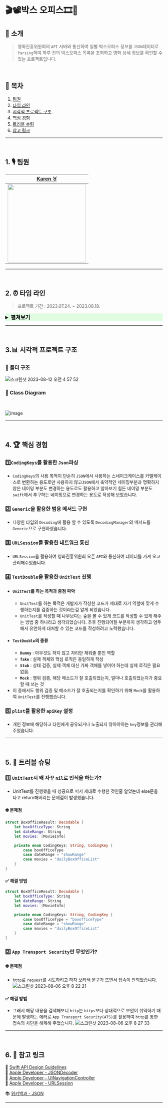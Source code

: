# 🎬📽️박스 오피스🎞️🎥

## 💬 소개
> 영화진흥위원회의 `API` 서버와 통신하여 일별 박스오피스 정보를 `JSON`데이터로 `Parsing`하여 하루 전의 박스오피스 목록을 조회하고 영화 상세 정보를 확인할 수 있는 프로젝트입니다.

</br>

## 🔖 목차 

1. [팀원](#1.)
2. [타임 라인](#2.)
3. [시각적 프로젝트 구조](#3.)
4. [핵심 경험](#4.)
5. [트러블 슈팅](#5.)
6. [참고 링크](#6.)



---

</br>

<a id="1."></a>

## 1. 🎙️ 팀원

|[Karen ♉️](https://github.com/karenyang835)|
| :-: |
| <Img src="https://github.com/karenyang835/ios-bank-manager/assets/124643896/c1954254-be28-4f53-bbe1-5aa01a3d0922" width="250"/>|

---

</br>

<a id="2."></a>

## 2. ⏰ 타임 라인
> 프로젝트 기간 : 2023.07.24. ~ 2023.08.18.
<details><summary span style="color:black; background-color:#23ff2921; font-size:120%"><b>펼쳐보기</b></summary></span>


|**날 짜**|**내 용**|
|:-:|-|
| 2023.07.24.    |📝 프로젝트에서 필요로 하는 핵심기능 공부 - `JSON` <br>|
| 2023.07.25.    |📝 프로젝트에서 필요로 하는 핵심기능 공부 - `UnitTest` <br>|
| 2023.07.26.    | ✴️ `JSON`타입의 `Decoding`을 위한 `DailyBoxOffice` 구조체 구현 <br>✴️ `JSON`타입의 `Decoding`을 위한 `BoxOfficeResult`구조체 구현 <br>✴️ `JSON`타입의 `Decoding`을 위한 `MovieInfo` 구조체 구현<br> ✴️ `API`서버와의 통신시 구현할 메서드 정의를 위한 `Protocol` 구현 <br> ✴️ 실제 `API`서버와 통신시 실행할 `GetDataAPI`클래스 구현 <br> ✴️ `API`서버와의 통신시 실행 될 부분 `viewController`에 구현<br> ✴️ `DataNamespace` 구현 <br> ✅ `UnitTest` 구현|
| 2023.07.27.    | 🖨️ 부적절한 네이밍 전면 수정 및 컨벤션 동일하게 통일<br>|
| 2023.07.28.    | ✅`test`코드를 `DataManager`로 타겟을 맞추어 디코딩이 원활하게 되는지 테스트하는 코드로 전면 수정 <br> ✍️ `README`작성 <br>|
| 2023.07.29.    |✴️ 영화개별 상세조회용 `JSON`타입의 `Decoding`을 위한 `MovieInfo` 구조체 구현 <br> ✴️ 영화개별 상세조회용 `JSON`타입의 `Decoding`을 위한 `MovieInfo` 구조체 구현<br> ✴️ 영화개별 상세조회용 `JSON`타입의 `Decoding`을 위한 `MovieInfoResult` 구조체 구현<br> ✴️ 영화개별 상세조회용 `JSON`타입의 `Decoding`을 위한 `MovieInfoDescription` 구조체 구현|
| 2023.07.30.    |📝 프로젝트에서 필요로 하는 핵심기능 공부 - 네트워크 통신 <br>|
| 2023.07.31.    |📝 프로젝트에서 필요로 하는 핵심기능 공부 - 네트워크 통신 <br>|
| 2023.08.01.    |📝 프로젝트에서 필요로 하는 핵심기능 공부 - 네트워크 통신 <br>|
| 2023.08.02.    |📝 프로젝트에서 필요로 하는 핵심기능 공부 - `URLSession` <br>|
| 2023.08.03.    |📝 프로젝트에서 필요로 하는 핵심기능 공부 - `URLSession` <br>|
| 2023.08.04.    |✴️ `URLSession`을 관리할 `NetWorkManager` 구조체 구현 <br> ✴️ `queryItems`와 `URL` 넘겨주는 구조를 변경하기 위해 `URL Extension` 구현 <br> ✴️ `API`키 숨겨서 저장하기 위해 `Bundle Extension` 구현<br>✴️ `Error`관리를 위한 `BoxOfficeError enum`구현<br> 🖨️ `MovieDataFetchable`-> `NetworkingProtocol`로 네이밍 변경 <br> 🖨️ `MovieDataAPI`->` NetworkManager`로 네이밍 변경 및 구조 구현 <br>|
| 2023.08.05.    | ✴️ 서버에서 파일 받아오고 `Decoding`할 `BoxOfficeDecoder `구현  <br> ✴️ 박스오피스 검색 날짜를 받아오기 위해 `Date Extension` 구현 <br>|
| 2023.08.06.    |💥 기존 `Decoding`을 담당하던 `DataManager`을 네트워크 파일을 전체적으로 관리할 용도로 코드 구조 변경 <br> ✅ `URL`의 `mock`데이터 구현<br> ✅ `test`파일 `URLSession`테스트하는걸로 코드 변경 <br>|
| 2023.08.07.    | 📝 프로젝트에서 필요로 하는 핵심기능 공부 - `Collection View`<br>|
| 2023.08.08.    | 📝 프로젝트에서 필요로 하는 핵심기능 공부 - `Collection View`<br>|
| 2023.08.09.    | 📝 프로젝트에서 필요로 하는 핵심기능 공부 - `Mordern Collection View`<br>|
| 2023.08.10.    | 📝 프로젝트에서 필요로 하는 핵심기능 공부 - `Mordern Collection View`<br>|
| 2023.08.11.    |✂️ `BoxOfficeDecoder`구조체를 역할에 맞게 네트워크 요청 처리와 `Decoding`를 분리 <br> 🖨️ 전체적인 코드 부적절한 네이밍 변경 및 컨벤션 수정 <br> ✍️ `README`작성 <br>|

</details>

---

</br>

<a id="3."></a>

## 3.📊 시각적 프로젝트 구조
### 📂 폴더 구조
![스크린샷 2023-08-12 오전 4 57 52](https://github.com/karenyang835/ios-box-office/assets/124643896/0c9bc246-b97e-4bf9-8bf7-adfb138d49c0)


### 🎨 Class Diagram
</br>

![image](https://github.com/karenyang835/ios-box-office/assets/124643896/f06d1734-4864-4789-ad27-4ab5a99b3510)


---

</br>

<a id="4."></a>

## 4. 🏆 핵심 경험 
### 1️⃣`CodingKeys`를 활용한 `Json`파싱
- `CodingKeys`의 사용 목적이 단순히 `JSON`에서 사용하는 스네이크케이스를 카멜케이스로 변환하는 용도로만 사용하지 않고`JSON`에서 축약적인 네이밍부분과 명확하지 않은 네이밍 부분도 변경하는 용도로도 활용하고 알아보기 힘든 네이밍 부분도 `swift`에서 추구하는 네이밍으로 변경하는 용도로 작성해 보았습니다.

### 2️⃣ `Generic`을 활용한 범용 메서드 구현
- 다양한 타입의 `Decoding`에 활용 할 수 있도록 `DecodingManager`의 메서드를 `Generic`으로 구현하였습니다.

### 3️⃣ `URLSession`를 활용한 네트워크 통신
- `URLSession`을 활용하여 영화진흥위원회 오픈 `API`와 통신하여 데이터를 가져 오고 관리해주었습니다.

### 4️⃣ `TestDouble`을 활용한 `UnitTest` 진행
- #### `UnitTest`를 하는 목적과 중점 파악
    - `UnitTest`를 하는 목적은 개발자가 작성한 코드가 제대로 자기 역할에 맞게 수행하는지를 검증하는 것이라는걸 알게 되었습니다. 
    - `UnitTest`를 작성할 때 나무보다는 숲을 볼 수 있게 코드를 작성할 수 있게 해주는 방법 중 하나라고 생각되었습니다. 추후 진행되어질 부분까지 생각하고 염두해서 유연하게 대처할 수 있는 코드를 작성하려고 노력했습니다.
- #### `TestDouble`의 종류
    - **`Dummy`** : 아무것도 하지 않고 자리만 채워줄 뿐인 역할
    - **`fake`** : 실제 객체와 핵심 로직은 동일하게 작성
    - **`Stub`** : 상태 검증, 실제 객체 대신 가짜 객체를 넣어야 하는데 실제 로직은 필요없음.
    - **`Mock`** : 행위 검증, 해당 메소드가 잘 호출되었는지, 얼마나 호출되었는지가 중요할 때 쓰는 것
- 이 중에서도 행위 검증 및 메소드가 잘 호출되는지를 확인하기 위해 `Mock`를 활용하여 `UnitTest`를 진행했습니다.

### 5️⃣ `plist`를 활용한 `apiKey` 설정
- 개인 정보에 해당하고 타인에게 공유되거나 노출되지 않아야하는 `key`정보를 관리해주었습니다.
---

</br>

<a id="5."></a>

## 5. 🚨 트러블 슈팅

### 1️⃣ `UnitTest`시 왜 자꾸 `nil`로 인식을 하는가?
- UnitTest를 진행했을 때 성공으로 떠서 제대로 수행한 것인줄 알았는데 else문을 타고 return해버리는 문제점이 발생했습니다.
#### ⛔️ 문제점
```swift
struct BoxOfficeResult: Decodable {
    let boxOfficeType: String
    let dateRange: String
    let movies: [MovieInfo]

    private enum CodingKeys: String, CodingKey {
        case boxOfficeType
        case dateRange = "showRange" 
        case movies = "dailyBoxOfficeList"
    }
}
```
#### ✅ 해결 방법
```swift
struct BoxOfficeResult: Decodable {
    let boxOfficeType: String
    let dateRange: String
    let movies: [MovieInfo]

    private enum CodingKeys: String, CodingKey {
        case boxOfficeType = "boxofficeType"
        case dateRange = "showRange"
        case movies = "dailyBoxOfficeList"
    }
}
```
### 2️⃣ `App Transport Security`란 무엇인가?
#### ⛔️ 문제점
- `http`로 `request`를 시도하려고 하자 보라색 문구가 뜨면서 접속이 안되었습니다. 
![스크린샷 2023-08-06 오후 8 22 21](https://github.com/yagom-academy/ios-box-office/assets/124643896/f7acee9b-642d-4292-9ef9-17b3f065050c)

#### ✅ 해결 방법
- 그래서 해당 내용을 검색해보니 `http`는 `https`보다 상대적으로 보안이 취약하기 때문에 발생하는 에러로 `App Transport Security(ATS)`를 활용하여 `http`를 통한 접속의 차단을 해제해 주었습니다.
![스크린샷 2023-08-06 오후 8 27 33](https://github.com/yagom-academy/ios-box-office/assets/124643896/33d0a4ff-f885-4f81-8518-c2decc9405f8)
---

</br>



<a id="6."></a>

## 6. 🔗 참고 링크
🍎 [Swift API Design Guidelines](https://www.swift.org/documentation/api-design-guidelines/) <br>
🍏 [Apple Developer - JSONDecoder](https://developer.apple.com/documentation/foundation/jsondecoder)<br>
🍏 [Apple Developer - UINavigationController](https://developer.apple.com/documentation/uikit/uinavigationcontroller)<br>
🍏 [Apple Developer - URLSession](https://developer.apple.com/documentation/foundation/urlsession)<br>


📚 [위키백과 - JSON](https://ko.wikipedia.org/wiki/JSON)<br>

---

</br>
